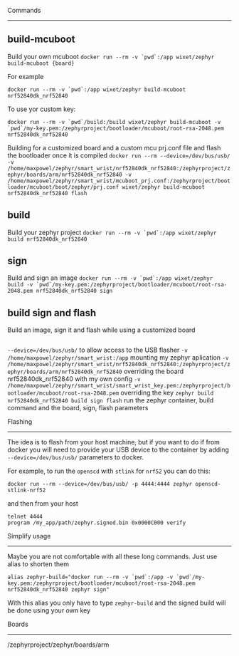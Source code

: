 Commands
*********

build-mcuboot
-------------

Build your own mcuboot
```docker run --rm -v `pwd`:/app wixet/zephyr build-mcuboot {board}```

For example

```docker run --rm -v `pwd`:/app wixet/zephyr build-mcuboot nrf52840dk_nrf52840```

To use yor custom key:

```docker run --rm -v `pwd`/build:/build wixet/zephyr build-mcuboot -v `pwd`/my-key.pem:/zephyrproject/bootloader/mcuboot/root-rsa-2048.pem nrf52840dk_nrf52840```

Building for a customized board and a custom mcu prj.conf file and flash the bootloader once it is compiled
```docker run --rm --device=/dev/bus/usb/ -v /home/maxpowel/zephyr/smart_wrist/nrf52840dk_nrf52840:/zephyrproject/zephyr/boards/arm/nrf52840dk_nrf52840 -v /home/maxpowel/zephyr/smart_wrist/mcuboot_prj.conf:/zephyrproject/bootloader/mcuboot/boot/zephyr/prj.conf wixet/zephyr build-mcuboot nrf52840dk_nrf52840 flash```

build
-----

Build your zephyr project
```docker run --rm -v `pwd`:/app wixet/zephyr build nrf52840dk_nrf52840```

sign
----

Build and sign an image
```docker run --rm -v `pwd`:/app wixet/zephyr build -v `pwd`/my-key.pem:/zephyrproject/bootloader/mcuboot/root-rsa-2048.pem nrf52840dk_nrf52840 sign```

build sign and flash
---------------------
Build an image, sign it and flash while using a customized board

```docker run --rm --device=/dev/bus/usb/ -v /home/maxpowel/zephyr/smart_wrist:/app -v /home/maxpowel/zephyr/smart_wrist/nrf52840dk_nrf52840:/zephyrproject/zephyr/boards/arm/nrf52840dk_nrf52840 -v /home/maxpowel/zephyr/smart_wrist/smart_wrist_key.pem:/zephyrproject/bootloader/mcuboot/root-rsa-2048.pem zephyr build nrf52840dk_nrf52840 build sign flash
```

`--device=/dev/bus/usb/` to allow access to the USB flasher
`-v /home/maxpowel/zephyr/smart_wrist:/app` mounting my zephyr aplication
`-v /home/maxpowel/zephyr/smart_wrist/nrf52840dk_nrf52840:/zephyrproject/zephyr/boards/arm/nrf52840dk_nrf52840` overriding the board nrf52840dk_nrf52840 with my own config
`-v /home/maxpowel/zephyr/smart_wrist/smart_wrist_key.pem:/zephyrproject/bootloader/mcuboot/root-rsa-2048.pem` overriding the key
`zephyr build nrf52840dk_nrf52840 build sign flash` run the zephyr container, build command and the board, sign, flash parameters


Flashing
********

The idea is to flash from your host machine, but if you want to do if from docker you will need to provide your USB device to the container by adding
`--device=/dev/bus/usb/` parameters to docker.

For example, to run the `openscd` with `stlink` for `nrf52` you can do this:

```
docker run --rm --device=/dev/bus/usb/ -p 4444:4444 zephyr openscd-stlink-nrf52
```

and then from your host

```
telnet 4444
program /my_app/path/zephyr.signed.bin 0x0000C000 verify
```



Simplify  usage
******************

Maybe you are not comfortable with all these long commands. Just use alias to shorten them
```
alias zephyr-build="docker run --rm -v `pwd`:/app -v `pwd`/my-key.pem:/zephyrproject/bootloader/mcuboot/root-rsa-2048.pem nrf52840dk_nrf52840 zephyr sign"
```

With this alias you only have to type `zephyr-build` and the signed build will be done using your own key


Boards
*****

/zephyrproject/zephyr/boards/arm